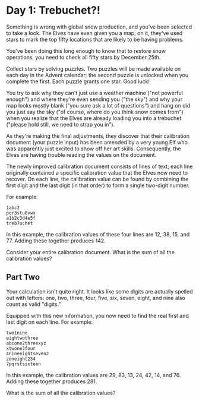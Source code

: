 # Day 1: Trebuchet?!

Something is wrong with global snow production, and you've been selected to take a look. The Elves
have even given you a map; on it, they've used stars to mark the top fifty locations that are likely
to be having problems.

You've been doing this long enough to know that to restore snow operations, you need to check all
fifty stars by December 25th.

Collect stars by solving puzzles. Two puzzles will be made available on each day in the Advent
calendar; the second puzzle is unlocked when you complete the first. Each puzzle grants one star.
Good luck!

You try to ask why they can't just use a weather machine ("not powerful enough") and where they're
even sending you ("the sky") and why your map looks mostly blank ("you sure ask a lot of questions")
and hang on did you just say the sky ("of course, where do you think snow comes from") when you
realize that the Elves are already loading you into a trebuchet ("please hold still, we need to
strap you in").

As they're making the final adjustments, they discover that their calibration document (your puzzle
input) has been amended by a very young Elf who was apparently just excited to show off her art
skills. Consequently, the Elves are having trouble reading the values on the document.

The newly improved calibration document consists of lines of text; each line originally contained a
specific calibration value that the Elves now need to recover. On each line, the calibration value
can be found by combining the first digit and the last digit (in that order) to form a single
two-digit number.

For example:

```
1abc2
pqr3stu8vwx
a1b2c3d4e5f
treb7uchet
```

In this example, the calibration values of these four lines are 12, 38, 15, and 77. Adding these
together produces 142.

Consider your entire calibration document. What is the sum of all the calibration values?

## Part Two

Your calculation isn't quite right. It looks like some digits are actually spelled out with
letters: one, two, three, four, five, six, seven, eight, and nine also count as valid "digits."

Equipped with this new information, you now need to find the real first and last digit on each line.
For example:

```
two1nine
eightwothree
abcone2threexyz
xtwone3four
4nineeightseven2
zoneight234
7pqrstsixteen
```

In this example, the calibration values are 29, 83, 13, 24, 42, 14, and 76.
Adding these together produces 281.

What is the sum of all the calibration values?
